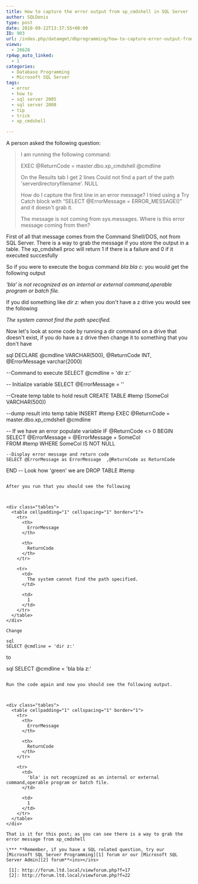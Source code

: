 ```yaml
---
title: How to capture the error output from xp_cmdshell in SQL Server
author: SQLDenis
type: post
date: 2010-09-22T13:37:55+00:00
ID: 903
url: /index.php/datamgmt/dbprogramming/how-to-capture-error-output-from-xp_cmds/
views:
  - 28628
rp4wp_auto_linked:
  - 1
categories:
  - Database Programming
  - Microsoft SQL Server
tags:
  - error
  - how to
  - sql server 2005
  - sql server 2008
  - tip
  - trick
  - xp_cmdshell

---
```

A person asked the following question:

> I am running the following command:
> 
> EXEC @ReturnCode = master.dbo.xp_cmdshell @cmdline
> 
> On the Results tab I get 2 lines Could not find a part of the path 'serverdirectoryfilename'. NULL
> 
> How do I capture the first line in an error message? I tried using a Try Catch block with “SELECT @ErrorMessage = ERROR_MESSAGE()” and it doesn't grab it.
> 
> The message is not coming from sys.messages. Where is this error message coming from then?

First of all that message comes from the Command Shell/DOS, not from SQL Server. There is a way to grab the message if you store the output in a table. The xp_cmdshell proc will return 1 if there is a failure and 0 if it executed succesfully
  
So if you were to execute the bogus command _bla bla c:_ you would get the following output

_'bla' is not recognized as an internal or external command,operable program or batch file._

If you did something like _dir z:_ when you don't have a z drive you would see the following

_The system cannot find the path specified._

Now let's look at some code by running a dir command on a drive that doesn't exist, if you do have a z drive then change it to something that you don't have

sql
DECLARE @cmdline VARCHAR(500),
		@ReturnCode INT, 
		@ErrorMessage varchar(2000)

--Command to execute
SELECT @cmdline = 'dir z:'

-- Initialize variable
SELECT @ErrorMessage = ''

--Create temp table to hold result
CREATE TABLE #temp (SomeCol VARCHAR(500))

--dump result into temp table
INSERT #temp
EXEC @ReturnCode = master.dbo.xp_cmdshell @cmdline

-- If we have an error populate variable
IF @ReturnCode <> 0
BEGIN
	SELECT @ErrorMessage = @ErrorMessage + SomeCol   
	FROM #temp
	WHERE SomeCol IS NOT NULL

	--Display error message and return code
	SELECT @ErrorMessage as ErrorMessage  ,@ReturnCode as ReturnCode

END
-- Look how 'green' we are
DROP TABLE #temp
```

After you run that you should see the following
  


<div class="tables">
  <table cellpadding="1" cellspacing="1" border="1">
    <tr>
      <th>
        ErrorMessage
      </th>
      
      <th>
        ReturnCode
      </th>
    </tr>
    
    <tr>
      <td>
        The system cannot find the path specified.
      </td>
      
      <td>
        1
      </td>
    </tr>
  </table>
</div>

Change 

sql
SELECT @cmdline = 'dir z:'
```

to 

sql
SELECT @cmdline = 'bla bla z:'
```

Run the code again and now you should see the following output.
  


<div class="tables">
  <table cellpadding="1" cellspacing="1" border="1">
    <tr>
      <th>
        ErrorMessage
      </th>
      
      <th>
        ReturnCode
      </th>
    </tr>
    
    <tr>
      <td>
        'bla' is not recognized as an internal or external command,operable program or batch file.
      </td>
      
      <td>
        1
      </td>
    </tr>
  </table>
</div>

That is it for this post; as you can see there is a way to grab the error message from xp_cmdshell

\*** **Remember, if you have a SQL related question, try our [Microsoft SQL Server Programming][1] forum or our [Microsoft SQL Server Admin][2] forum**<ins></ins>

 [1]: http://forum.ltd.local/viewforum.php?f=17
 [2]: http://forum.ltd.local/viewforum.php?f=22